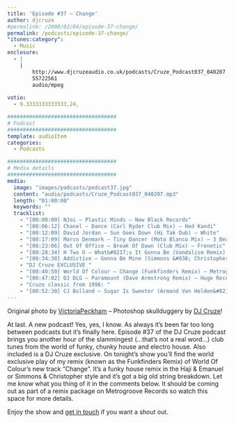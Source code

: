 ```yaml
---
title: 'Episode #37 – Change'
author: djcruze
#permalink: /2008/02/04/episode-37-change/
permalink: /podcasts/episode-37-change/
"itunes:category":
  - Music
enclosure:
  - |
    |
        http://www.djcruzeaudio.co.uk/podcasts/Cruze_Podcast037_040207.mp3
        55722561
        audio/mpeg
        
votio:
  - 9.3333333333333,24,

###################################
# Podcast
###################################
template: audioItem
categories:
  - Podcasts

###################################
# Media details
###################################
media:
  image: "images/podcasts/podcast37.jpg"
  content: "audio/podcasts/Cruze_Podcast037_040207.mp3"
  length: "01:00:00"
  keywords: ""
  tracklist:
    - "[00:00:00] NJoi – Plastic Minds – New Black Records"
    - "[00:06:12] Chanel – Dance (Carl Ryder Club Mix) – Hed Kandi"
    - "[00:12:09] David Jordan – Sun Goes Down (Hi Tak Dub) – White"
    - "[00:17:09] Marco Denmark – Tiny Dancer (Moto Blanco Mix) – 3 Beat Blue"
    - "[00:23:06] Out Of Office – Break Of Dawn (Club Mix) – Frenetic"
    - "[00:28:34] H Two O – What&#8217;s It Gonna Be (Vandalism Remix) – Ministry Of Sound"
    - "[00:34:38] Addictive – Gonna Be Mine (Simmons &#038; Christopher Remix) – Gusto"
    - "DJ Cruze EXCLUSIVE "
    - "[00:40:50] World Of Colour – Change (Funkfinders Remix) – Metrogroove Records"
    - "[00:47:02] DJ DLG – Paramount (Dave Armstrong Remix) – Huge Records"
    - "Cruze classic from 1996: "
    - "[00:52:30] CJ Bolland – Sugar Is Sweeter (Armand Van Helden&#8217;s Drum &#8216;n&#8217; Bass Mix) – FFRR"
---
```


Original photo by [ VictoriaPeckham][1] – Photoshop skullduggery by [DJ Cruze][2]!

At last. A new podcast! Yes, yes, I know. As always it&#8217;s been far too long between podcasts but it&#8217;s finally here. Episode #37 of the DJ Cruze podcast brings you another hour of the slammingest (&#8230;that&#8217;s not a real word&#8230;) club tunes from the world of funky, chunky house and electro house. Also included is a DJ Cruze exclusive. On tonight&#8217;s show you&#8217;ll find the world exclusive play of my remix (known as the Funkfinders Remix) of World Of Colour&#8217;s new track &#8220;Change&#8221;. It&#8217;s a funky house remix in the Haji &#038; Emanuel or Simmons &#038; Christopher style and it&#8217;s got a big old string breakdown. Let me know what you thing of it in the comments below. It should be coming out as part of a remix package on Metrogroove Records so watch this space for more details.

Enjoy the show and [get in touch][3] if you want a shout out.

 [1]: http://www.flickr.com/photos/victoriapeckham/1346099385/
 [2]: http://www.djcruze.co.uk/
 [3]: /cms/contact/
 [4]: http://www.djcruze.co.uk/cms/wp-content/DownloadButton.gif
 [5]: http://www.djcruzeaudio.co.uk/podcasts/Cruze_Podcast037_040207.mp3